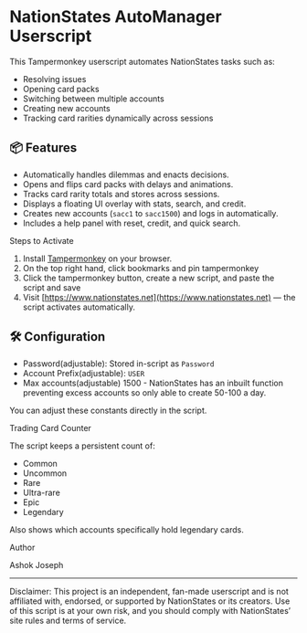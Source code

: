 # NationStates AutoManager Userscript

This Tampermonkey userscript automates NationStates tasks such as:
- Resolving issues
- Opening card packs
- Switching between multiple accounts
- Creating new accounts
- Tracking card rarities dynamically across sessions

## 📦 Features

- Automatically handles dilemmas and enacts decisions.
- Opens and flips card packs with delays and animations.
- Tracks card rarity totals and stores across sessions.
- Displays a floating UI overlay with stats, search, and credit.
- Creates new accounts (`sacc1` to `sacc1500`) and logs in automatically.
- Includes a help panel with reset, credit, and quick search.

Steps to Activate

1. Install [Tampermonkey](https://www.tampermonkey.net/) on your browser.
2. On the top right hand, click bookmarks and pin tampermonkey
3. Click the tampermonkey button, create a new script, and paste the script and save
4. Visit [https://www.nationstates.net](https://www.nationstates.net) — the script activates automatically.

## 🛠️ Configuration

- Password(adjustable): Stored in-script as `Password`
- Account Prefix(adjustable): `USER`
- Max accounts(adjustable) 1500 - NationStates has an inbuilt function preventing excess accounts so only able to create 50-100 a day.

You can adjust these constants directly in the script.

Trading Card Counter

The script keeps a persistent count of:
- Common
- Uncommon
- Rare
- Ultra-rare
- Epic
- Legendary

Also shows which accounts specifically hold legendary cards.

Author

Ashok Joseph

---
Disclaimer:
This project is an independent, fan-made userscript and is not affiliated with, endorsed, or supported by NationStates or its creators. Use of this script is at your own risk, and you should comply with NationStates’ site rules and terms of service.
